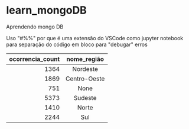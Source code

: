 # learn_mongoDB

Aprendendo mongo DB

Uso "#%%" por que é uma extensão do VSCode como jupyter notebook para separação do código em bloco para "debugar" erros 


| ocorrencia_count | nome_região   |
|------------------:|:-------------:|
| 1364             | Nordeste      |
| 1869             | Centro-Oeste  |
| 751              | None          |
| 5373             | Sudeste       |
| 1410             | Norte         |
| 2244             | Sul           |